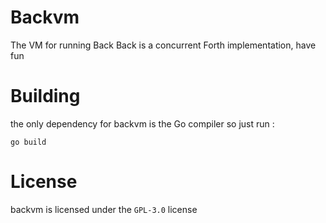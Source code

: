 # Backvm
The VM for running Back
Back is a concurrent Forth implementation, have fun

# Building
the only dependency for backvm is the Go compiler
so just run :
```shell
go build
```

# License
backvm is licensed under the `GPL-3.0` license
